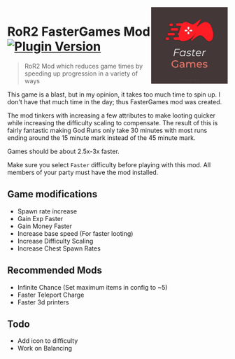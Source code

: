 <img src="icon.png" align="right" height="175px" width="175px" />

# RoR2 FasterGames Mod  [![Plugin Version](https://img.shields.io/github/v/release/GrahamMThomas/RoR2_Faster-Games?label=latest-version)](https://github.com/GrahamMThomas/RoR2_Faster-Games/releases)
> RoR2 Mod which reduces game times by speeding up progression in a variety of ways

This game is a blast, but in my opinion, it takes too much time to spin up. I don't have that much time in the day; thus FasterGames mod was created.

The mod tinkers with increasing a few attributes to make looting quicker while increasing the difficulty scaling to compensate. The result of this is fairly fantastic making God Runs only take 30 minutes with most runs ending around the 15 minute mark instead of the 45 minute mark.

Games should be about 2.5x-3x faster.

Make sure you select `Faster` difficulty before playing with this mod. All members of your party must have the mod installed.


## Game modifications
- Spawn rate increase
- Gain Exp Faster
- Gain Money Faster
- Increase base speed (For faster looting)
- Increase Difficulty Scaling
- Increase Chest Spawn Rates

## Recommended Mods
- Infinite Chance (Set maximum items in config to ~5)
- Faster Teleport Charge
- Faster 3d printers

## Todo
- Add icon to difficulty
- Work on Balancing
